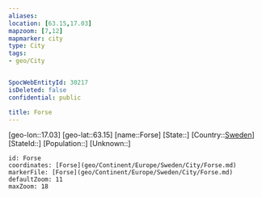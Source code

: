 ```yaml
---
aliases: 
location: [63.15,17.03]
mapzoom: [7,12] 
mapmarker: city 
type: City
tags:
- geo/City


SpocWebEntityId: 30217
isDeleted: false
confidential: public

title: Forse
---
```

[geo-lon::17.03]
[geo-lat::63.15]
[name::Forse]
[State::]
[Country::[Sweden](geo/Continent/Europe/Sweden.md)]
[StateId::]
[Population::]
[Unknown::]


```leaflet
id: Forse
coordinates: [Forse](geo/Continent/Europe/Sweden/City/Forse.md)
markerFile: [Forse](geo/Continent/Europe/Sweden/City/Forse.md)
defaultZoom: 11 
maxZoom: 18
```


